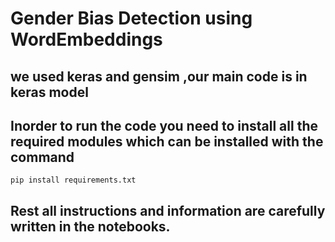 # Gender Bias Detection using WordEmbeddings 

## we used keras and gensim ,our main code is in keras model 

## Inorder to run the code you need to install all the required modules which can be installed with the command 

```
pip install requirements.txt
```
## Rest all instructions and information are carefully written in the notebooks.